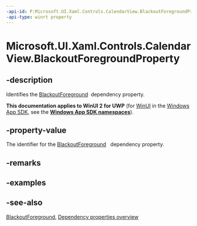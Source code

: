 ```yaml
---
-api-id: P:Microsoft.UI.Xaml.Controls.CalendarView.BlackoutForegroundProperty
-api-type: winrt property
---
```


<!-- Property syntax
public Windows.UI.Xaml.DependencyProperty BlackoutForegroundProperty { get; }
-->

# Microsoft.UI.Xaml.Controls.CalendarView.BlackoutForegroundProperty

## -description
Identifies the [BlackoutForeground](calendarview_blackoutforeground.md)  dependency property.

**This documentation applies to WinUI 2 for UWP** (for [WinUI](/windows/apps/winui/winui3/) in the [Windows App SDK](/windows/apps/windows-app-sdk/), see the **[Windows App SDK namespaces](/windows/windows-app-sdk/api/winrt/)**).

## -property-value
The identifier for the [BlackoutForeground](calendarview_blackoutforeground.md)   dependency property.

## -remarks

## -examples

## -see-also
[BlackoutForeground](calendarview_blackoutforeground.md), [Dependency properties overview](/windows/uwp/xaml-platform/dependency-properties-overview)
